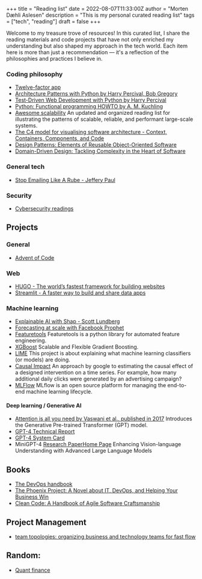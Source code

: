 +++
title = "Reading list"
date = 2022-08-07T11:33:00Z
author = "Morten Dæhli Aslesen"
description = "This is my personal curated reading list"
tags = ["tech", "reading"]
draft = false
+++

Welcome to my treasure trove of resources! In this curated list, I share the reading materials and code projects that
have not only enriched my understanding but also shaped my approach in the tech world. Each item here is more than just
a recommendation — it's a reflection of the philosophies and practices I believe in.

### Coding philosophy
- [Twelve-factor app](https://12factor.net/)
- [Architecture Patterns with Python by Harry Percival, Bob Gregory](https://www.cosmicpython.com/book/preface.html)
- [Test-Driven Web Development with Python by Harry Percival](https://www.obeythetestinggoat.com/pages/book.html#toc)
- [Python: Functional programming HOWTO by A. M. Kuchling](https://docs.python.org/3/howto/functional.html)
- [Awesome scalability](https://github.com/binhnguyennus/awesome-scalability) An updated and organized reading list for illustrating the patterns of scalable, reliable, and performant large-scale systems.
- [The C4 model for visualising software architecture - Context, Containers, Components, and Code](https://c4model.com/)
- [Design Patterns: Elements of Reusable Object-Oriented Software](https://www.oreilly.com/library/view/design-patterns-elements/0201633612/)
- [Domain-Driven Design: Tackling Complexity in the Heart of Software](https://www.oreilly.com/library/view/domain-driven-design-tackling/0321125215/)

### General tech

- [Stop Emailing Like A Rube - Jeffery Paul](https://sneak.berlin/20201029/stop-emailing-like-a-rube/)

### Security

- [Cybersecurity readings](https://github.com/mortendaehli/Cybersecurity)

## Projects

### General
- [Advent of Code](https://adventofcode.com/)

### Web
- [HUGO - The world’s fastest framework for building websites](https://gohugo.io/)
- [Streamlit - A faster way to build and share data apps](https://streamlit.io/)

### Machine learning
- [Explainable AI with Shap - Scott Lundberg](https://github.com/slundberg/shap)
- [Forecasting at scale with Facebook Prophet](https://facebook.github.io/prophet/)
- [Featuretools](https://github.com/FeatureLabs/featuretools) Featuretools is a python library for automated feature engineering.
- [XGBoost](https://xgboost.ai/) Scalable and Flexible Gradient Boosting.
- [LIME](https://github.com/marcotcr/lime) This project is about explaining what machine learning classifiers (or models) are doing.
- [Causal Impact](https://github.com/dafiti/causalimpact) An approach by google to estimating the causal effect of a designed intervention on a time series. For example, how many additional daily clicks were generated by an advertising campaign?
- [MLFlow](https://www.mlflow.org/docs/latest/index.html) MLflow is an open source platform for managing the end-to-end machine learning lifecycle.

#### Deep learning / Generative AI
- [Attention is all you need by Vaswani et al., published in 2017](https://arxiv.org/pdf/1706.03762.pdf) Introduces the Generative Pre-trained Transformer (GPT) model.
- [GPT-4 Technical Report](https://arxiv.org/pdf/2303.08774.pdf)
- [GPT-4 System Card](https://cdn.openai.com/papers/gpt-4-system-card.pdf) 
- MiniGPT-4 [Research Paper](https://arxiv.org/pdf/2304.10592.pdf)[Home Page](https://minigpt-4.github.io/) Enhancing Vision-language Understanding with Advanced Large Language Models

## Books
- [The DevOps handbook](https://www.oreilly.com/library/view/the-devops-handbook/9781457191381/)
- [The Phoenix Project: A Novel about IT, DevOps, and Helping Your Business Win](https://www.amazon.com/Phoenix-Project-DevOps-Helping-Business/dp/0988262592)
- [Clean Code: A Handbook of Agile Software Craftsmanship](https://www.amazon.com/Clean-Code-Handbook-Software-Craftsmanship/dp/0132350882)

## Project Management
- [team topologies: organizing business and technology teams for fast flow](https://teamtopologies.com/)


## Random:
- [Quant finance](https://github.com/wilsonfreitas/awesome-quant)
